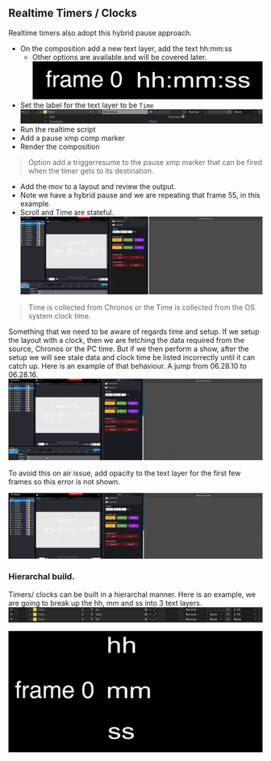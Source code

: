 <!--
Title : 2114465112_creation_real_time_clocks_timers_howto

- Created : 2022-01-06 14:36
- Updated :
- Author : James Rivers
- Written against (version):
- Sources :
- Author Notes :
- Tags : [!versio_graphics_moc](../../!versio_graphics_moc.md)
-->

## Realtime Timers / Clocks
Realtime timers also adopt this hybrid pause approach.  
- On the composition add a new text layer, add the text hh:mm:ss
	- Other options are available and will be covered later.
![](attachments/Pasted%20image%2020220105134624.png)
- Set the  label for the text layer to be `Time`
![](attachments/Pasted%20image%2020220105134704.png)
- Run the realtime script
- Add a pause xmp comp marker
- Render the composition

> Option add a triggerresume to the pause xmp marker that can be fired when the timer gets to its destination. 
- Add the mov to a layout and review the output. 
- Note we have a hybrid pause and we are repeating that frame 55, in this example. 
- Scroll and Time are stateful. 
![](attachments/2022-01-05%2013.52.24.gif)

> Time is collected from Chronos or the Time is collected from the OS system clock time. 

Something that we need to be aware of regards time and setup.  If we setup the layout with a clock, then we are fetching the data required from the source, Chronos or the PC time. But if we then perform a show, after the setup we will see stale data and clock time be listed incorrectly until it can catch up. Here is an example of that behaviour. A jump from 06.28.10 to 06.28.16.
![](attachments/2022-01-05%2014.28.06.gif)

To avoid this on air issue, add opacity to the text layer for the first few frames so this error is not shown. 

![](attachments/2022-01-05%2014.35.30.gif)

### Hierarchal build. 
Timers/ clocks can be built in a hierarchal manner. Here is an example, we are going to break up the hh, mm and ss into 3 text layers. 
![](attachments/Pasted%20image%2020220105144154.png)

![](attachments/Pasted%20image%2020220105144136.png)




